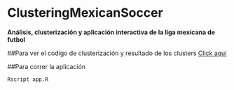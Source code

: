 # ClusteringMexicanSoccer
**Análisis, clusterización   y aplicación interactiva de la liga mexicana de futbol**



##Para ver el codigo de clusterización y resultado de los clusters [Click aqui](https://mahonry.github.io/ClusteringMexicanSoccer/)

##Para correr la aplicación 
    
    Rscript app.R
    
    
 



